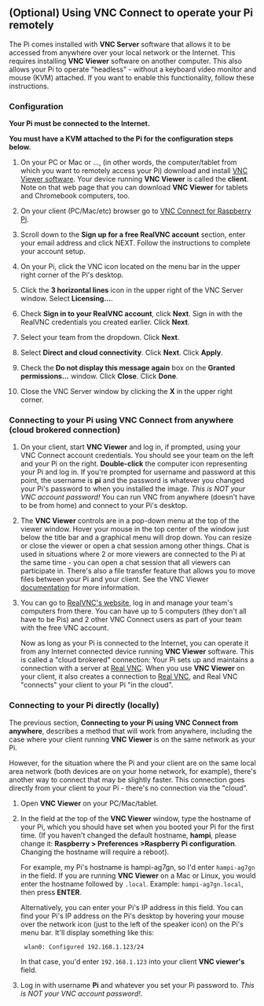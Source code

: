 ## (Optional) Using VNC Connect to operate your Pi remotely

The Pi comes installed with __VNC Server__ software that allows it to be accessed from anywhere over your local network or the Internet.  This requires installing __VNC Viewer__ software on another computer.  This also allows your Pi to operate "headless" - without a keyboard video monitor and mouse (KVM) attached.  If you want to enable this functionality, follow these instructions.

### Configuration

__Your Pi must be connected to the Internet.__

__You must have a KVM attached to the Pi for the configuration steps below.__

1. On your PC or Mac or ..., (in other words, the computer/tablet from
which you want to remotely access your Pi) download and install [VNC Viewer software](https://www.realvnc.com/en/connect/download/viewer/).  Your device running __VNC Viewer__ is called the __client__.  Note on that web page that you can download __VNC Viewer__ for tablets and Chromebook computers, too.

1. On your client (PC/Mac/etc) browser go to [VNC Connect for Raspberry Pi](https://www.realvnc.com/en/raspberrypi/).

1. Scroll down to the __Sign up for a free RealVNC account__ section, enter your email
address and click NEXT.  Follow the instructions to complete your account setup.

1. On your Pi, click the VNC icon located on the menu bar in the upper right corner of the Pi's desktop.

1. Click the __3 horizontal lines__ icon in the upper right of the VNC Server window.  Select __Licensing...__.

1. Check __Sign in to your RealVNC account__, click __Next__.  Sign in with the RealVNC credentials you created earlier.  Click __Next__.

1. Select your team from the dropdown.  Click __Next__.

1. Select __Direct and cloud connectivity__.  Click __Next__.  Click __Apply__.

1. Check the __Do not display this message again__ box on the __Granted permissions...__ window.  Click __Close__.  Click __Done__.

1. Close the VNC Server window by clicking the __X__ in the upper right corner.

### Connecting to your Pi using VNC Connect from anywhere (cloud brokered connection)

1. On your client, start __VNC Viewer__ and log in, if prompted, using your VNC Connect account credentials.  You should see your team on the left and your Pi on the right.  __Double-click__ the computer icon representing your Pi and log in.  If you're prompted for username and password at this point, the username is __pi__ and the password is whatever you changed your Pi's password to when you installed the image.  *This is NOT your VNC account password!* You can run VNC from anywhere (doesn't have to be from home) and connect to your Pi's desktop.

1. The __VNC Viewer__ controls are in a pop-down menu at the top of the viewer window.  Hover your mouse in the top center of the window just below the title bar and a graphical menu will drop down.  You can resize or close the viewer or open a chat session among other things.  Chat is used in situations where 2 or more viewers are connected to the Pi at the same time - you can open a chat session that all viewers can participate in.  There's also a file transfer feature that allows you to move files between your Pi and your client.  See the VNC Viewer [documentation](https://www.realvnc.com/en/connect/docs/index.html) for more information.

1. You can go to [RealVNC's website](https://manage.realvnc.com/en/), log in
and manage your team's computers from there.  You can have up to 5 computers (they don't all have to be Pis) and 2 other VNC Connect users as part of your team with the free VNC account.

	Now as long as your Pi is connected to the Internet, you can operate it from any Internet connected device running __VNC Viewer__ software.  This is called a "cloud brokered" connection: Your Pi sets up and maintains a connection with a server at [Real VNC](https://www.realvnc.com/en/connect/).  When you use __VNC Viewer__ on your client, it also creates a connection to [Real VNC](https://www.realvnc.com/en/connect/), and Real VNC "connects" your client to your Pi "in the cloud".

### Connecting to your Pi directly (locally)

The previous section, __Connecting to your Pi using VNC Connect from anywhere__, describes a method that will work from anywhere, including the case where your client running __VNC Viewer__ is on the same network as your Pi.

However, for the situation where the Pi and your client are on the same local area network (both devices are on your home network, for example), there's another way to connect that may be slightly faster.  This connection goes directly from your client to your Pi - there's no connection via the "cloud".

1. Open __VNC Viewer__ on your PC/Mac/tablet.

1. In the field at the top of the __VNC Viewer__ window, type the hostname of your Pi, which you should have set when you booted your Pi for the first time.  (If you haven't changed the default hostname, __hampi__, please change it: __Raspberry > Preferences >Raspberry Pi configuration__.  Changing the hostname will require a reboot).

	For example, my Pi's hostname is hampi-ag7gn, so I'd enter `hampi-ag7gn` in the field.
	If you are running __VNC Viewer__ on a Mac or Linux, you would enter the hostname followed by `.local`.  Example: `hampi-ag7gn.local`, then press __ENTER__.
	
	Alternatively, you can enter your Pi's IP address in this field.  You can find your Pi's IP address on the Pi's desktop by hovering your mouse over the network icon (just to the left of the speaker icon) on the Pi's menu bar.  It'll display something like this:
	
		wlan0: Configured 192.168.1.123/24
	In that case, you'd enter `192.168.1.123` into your client __VNC viewer's__ field.
	
1. Log in with username __Pi__ and whatever you set your Pi password to.  *This is NOT your VNC account password!*.


	
	

	
	

